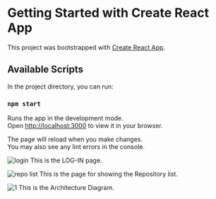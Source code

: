 # Getting Started with Create React App

This project was bootstrapped with [Create React App](https://github.com/facebook/create-react-app).

## Available Scripts

In the project directory, you can run:

### `npm start`

Runs the app in the development mode.\
Open [http://localhost:3000](http://localhost:3000) to view it in your browser.

The page will reload when you make changes.\
You may also see any lint errors in the console.


![login](https://user-images.githubusercontent.com/105263598/175947867-f16c02a8-adac-4cc0-9d86-c7e1212e40d6.jpg)
This is the LOG-IN page.


![repo list](https://user-images.githubusercontent.com/105263598/175948093-1d969bbb-c4f7-4713-8eee-0fd98b49f295.jpg)
This is the page for showing the Repository list.


![1](https://user-images.githubusercontent.com/105263598/175952047-53d55423-16af-4c59-a927-0f8c4bad9800.jpg)
This is the Architecture Diagram.
